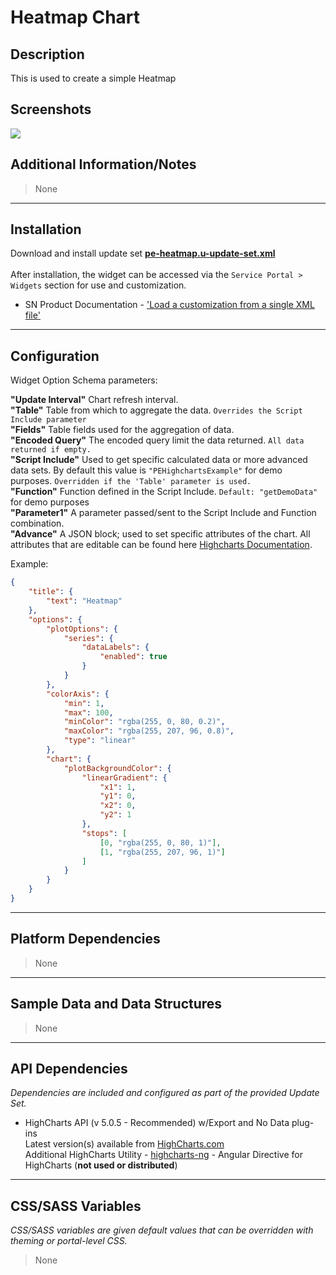 # Heatmap Chart

## Description

This is used to create a simple Heatmap

## Screenshots
![](../../images/pe-heatmap-chart.png)

## Additional Information/Notes
> None
---
## Installation
Download and install update set **[pe-heatmap.u-update-set.xml](https://github.com/platform-experience/serviceportal-widget-library/blob/master/highcharts/pe-heatmap/demo-data/update-set/pe-highchart-widget%20data-generator-update-set.xml)** <br/><br/>
After installation, the widget can be accessed via the `Service Portal > Widgets` section for use and customization.<br/>
* SN Product Documentation - ['Load a customization from a single XML file'](https://docs.servicenow.com/bundle/istanbul-application-development/page/build/system-update-sets/task/t_LoadCustomizationsFromAnXMLFile.html)

---
## Configuration
Widget Option Schema parameters:

**"Update Interval"** Chart refresh interval.<br/>
**"Table"** Table from which to aggregate the data. `Overrides the Script Include parameter`<br/>
**"Fields"** Table fields used for the aggregation of data.<br/>
**"Encoded Query"** The encoded query limit the data returned.  `All data returned if empty.`<br/>
**"Script Include"** Used to get specific calculated data or more advanced data sets. By default this value is `"PEHighchartsExample"` for demo purposes. `Overridden if the 'Table' parameter is used.`<br/>
**"Function"** Function defined in the Script Include. `Default: "getDemoData"` for demo purposes<br/>
**"Parameter1"** A parameter passed/sent to the Script Include and Function combination.<br/>
**"Advance"** A JSON block; used to set specific attributes of the chart. All attributes that are editable can be found here [Highcharts Documentation](http://api.highcharts.com/highcharts). <br/>

Example:
```json
{
	"title": {
		"text": "Heatmap"
	},
	"options": {
		"plotOptions": {
			"series": {
				"dataLabels": {
					"enabled": true
				}
			}
		},
		"colorAxis": {
			"min": 1,
			"max": 100,
			"minColor": "rgba(255, 0, 80, 0.2)",
			"maxColor": "rgba(255, 207, 96, 0.8)",
			"type": "linear"
		},
		"chart": {
			"plotBackgroundColor": {
				"linearGradient": {
					"x1": 1,
					"y1": 0,
					"x2": 0,
					"y2": 1
				},
				"stops": [
					[0, "rgba(255, 0, 80, 1)"],
					[1, "rgba(255, 207, 96, 1)"]
				]
			}
		}
	}
}
```


---
## Platform Dependencies
> None
---
## Sample Data and Data Structures
> None
---
## API Dependencies
<i>Dependencies are included and configured as part of the provided Update Set.</i>

* HighCharts API (v 5.0.5 - Recommended)  w/Export and No Data plug-ins
  <br/>Latest version(s) available from [HighCharts.com](http://http://www.highcharts.com/products/highcharts/)
  <br/>Additional HighCharts Utility - [highcharts-ng](https://github.com/pablojim/highcharts-ng) - Angular Directive for HighCharts (__not used or distributed__)

---
## CSS/SASS Variables
_CSS/SASS variables are given default values that can be overridden with theming or portal-level CSS._
> None
